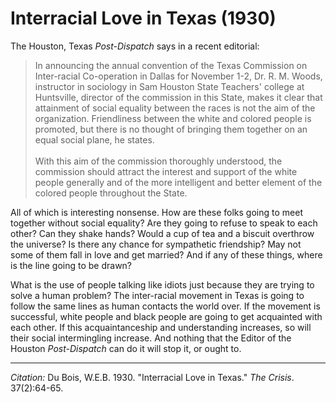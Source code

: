 <!--
title:   Interracial Love in Texas
author:  Du Bois, W.E.B.
journal: The Crisis
year:    1930
volume:  37
issue:   2
pages:   64-65
-->
# Interracial Love in Texas (1930)

The Houston, Texas *Post-Dispatch* says in a recent editorial:

> In announcing the annual convention of the Texas Commission on Inter-racial Co-operation in Dallas for November 1-2, Dr. R. M. Woods, instructor in sociology in Sam Houston State Teachers' college at Huntsville, director of the commission in this State, makes it clear that attainment of social equality between the races is not the aim of the organization. Friendliness between the white and colored people is promoted, but there is no thought of bringing them together on an equal social plane, he states.  
> &nbsp;  
> With this aim of the commission thoroughly understood, the commission should attract the interest and support of the white people generally and of the more intelligent and better element of the colored people throughout the State.

All of which is interesting nonsense. How are these folks going to meet together without social equality? Are they going to refuse to speak to each other? Can they shake hands? Would a cup of tea and a biscuit overthrow the universe? Is there any chance for sympathetic friendship? May not some of them fall in love and get married? And if any of these things, where is the line going to be drawn?

What is the use of people talking like idiots just because they are trying to solve a human problem? The inter-racial movement in Texas is going to follow the same lines as human contacts the world over. If the movement is successful, white people and black people are going to get acquainted with each other. If this acquaintanceship and understanding increases, so will their social intermingling increase. And nothing that the Editor of the Houston *Post-Dispatch* can do it will stop it, or ought to.

______________
*Citation:* Du Bois, W.E.B. 1930. "Interracial Love in Texas." *The Crisis*. 37(2):64-65.
